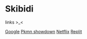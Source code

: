 # Skibidi
links >_&lt;

[Google](https://www.google.com/)
[Pkmn showdown](play.pokemonshowdown.com)
[Netflix](Netflix.com)
[Replit](Replit.com)
